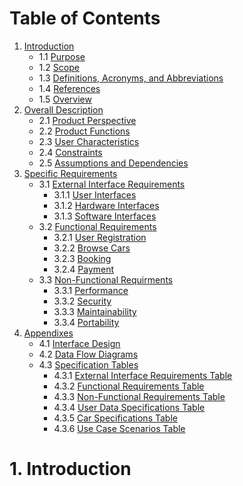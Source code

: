 # Table of Contents

1. [Introduction](#Introduction)
   - 1.1 [Purpose](#Purpose)
   - 1.2 [Scope](#Scope)
   - 1.3 [Definitions, Acronyms, and Abbreviations](#definitions-acronyms-and-abbreviations)
   - 1.4 [References](#References)
   - 1.5 [Overview](#Overview)
2. [Overall Description](#overall-description)
   - 2.1 [Product Perspective](#product-perspective)
   - 2.2 [Product Functions](#product-functions)
   - 2.3 [User Characteristics](#user-characteristics)
   - 2.4 [Constraints](#Constraints)
   - 2.5 [Assumptions and Dependencies](#assumptions-and-dependencies)
3. [Specific Requirements](#specific-requirements)
   - 3.1 [External Interface Requirements](#external-interface-requirements)
     - 3.1.1 [User Interfaces](#user-interfaces)
     - 3.1.2 [Hardware Interfaces](#hardware-interfaces)
     - 3.1.3 [Software Interfaces](#software-interfaces)
   - 3.2 [Functional Requirements](#functional-requirements)
      - 3.2.1 [User Registration](#user-registration)
      - 3.2.2 [Browse Cars](#browse-cars)
      - 3.2.3 [Booking](#Booking)
      - 3.2.4 [Payment](#Payment)
   - 3.3 [Non-Functional Requirments](#non-functional-requirements)
      - 3.3.1 [Performance](#Performance)
      - 3.3.2 [Security](#Security)
      - 3.3.3 [Maintainability](#Maintainability)
      - 3.3.4 [Portability](#Portability)
4. [Appendixes](#Appendixes)
   - 4.1 [Interface Design](#interface-design)
   - 4.2 [Data Flow Diagrams](#data-flow-diagrams)
   - 4.3 [Specification Tables](#specification-tables)
     - 4.3.1 [External Interface Requirements Table](#external-interface-requirements-table)
     - 4.3.2 [Functional Requirements Table](#functional-requirements-table)
     - 4.3.3 [Non-Functional Requirements Table](#non-functional-requirements-table)
     - 4.3.4 [User Data Specifications Table](#user-data-specifications-table)
     - 4.3.5 [Car Specifications Table](#car-specifications-table)
     - 4.3.6 [Use Case Scenarios Table](#use-case-scenarios-table)
# 1. Introduction

